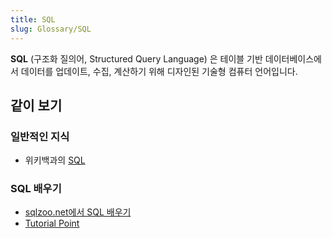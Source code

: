 ```yaml
---
title: SQL
slug: Glossary/SQL
---
```

**SQL** (구조화 질의어, Structured Query Language) 은 테이블 기반 데이터베이스에서 데이터를 업데이트, 수집, 계산하기 위해 디자인된 기술형 컴퓨터 언어입니다.

## 같이 보기

### 일반적인 지식

- 위키백과의 [SQL](https://ko.wikipedia.org/wiki/SQL)

### SQL 배우기

- [sqlzoo.net에서 SQL 배우기](http://sqlzoo.net/wiki/SQL_Tutorial)
- [Tutorial Point](http://www.tutorialspoint.com/sql/)
